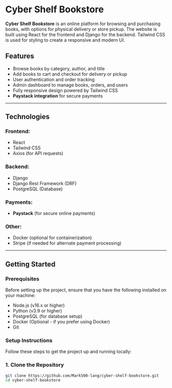# Cyber Shelf Bookstore

**Cyber Shelf Bookstore** is an online platform for browsing and purchasing books, with options for physical delivery or store pickup. The website is built using React for the frontend and Django for the backend. Tailwind CSS is used for styling to create a responsive and modern UI.

## Features

- Browse books by category, author, and title
- Add books to cart and checkout for delivery or pickup
- User authentication and order tracking
- Admin dashboard to manage books, orders, and users
- Fully responsive design powered by Tailwind CSS
- **Paystack integration** for secure payments

---

## Technologies

### Frontend:
- React
- Tailwind CSS
- Axios (for API requests)

### Backend:
- Django
- Django Rest Framework (DRF)
- PostgreSQL (Database)

### Payments:
- **Paystack** (for secure online payments)

### Other:
- Docker (optional for containerization)
- Stripe (if needed for alternate payment processing)

---

## Getting Started

### Prerequisites

Before setting up the project, ensure that you have the following installed on your machine:

- Node.js (v16.x or higher)
- Python (v3.9 or higher)
- PostgreSQL (for database setup)
- Docker (Optional - if you prefer using Docker)
- Git

### Setup Instructions

Follow these steps to get the project up and running locally:

### 1. Clone the Repository

```bash
git clone https://github.com/Mark500-lang/cyber-shelf-bookstore.git
cd cyber-shelf-bookstore
